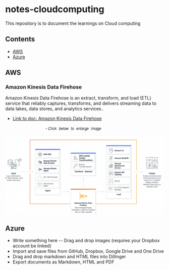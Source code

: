 # notes-cloudcomputing
This repository is to document the learnings on Cloud computing


## Contents
- [AWS](#AWS)
- [Azure](#Azure)

## AWS

### Amazon Kinesis Data Firehose
Amazon Kinesis Data Firehose is an extract, transform, and load (ETL) service that reliably captures, transforms, and delivers streaming data to data lakes, data stores, and analytics services..

- [Link to doc: Amazon Kinesis Data Firehose](https://docs.aws.amazon.com/firehose/latest/dev/what-is-this-service.html) 
   
                    ・𝐶𝑙𝑖𝑐𝑘 𝑏𝑒𝑙𝑜𝑤 𝑡𝑜 𝑒𝑛𝑙𝑎𝑟𝑔𝑒 𝑖𝑚𝑎𝑔𝑒
 [![kinesisfirehose](images/AmznDataKinesisFirehose.PNG)](https://d1.awsstatic.com/pdp-how-it-works-assets/product-page-diagram_Amazon-KDF_HIW-V2-Updated-Diagram@2x.6e531854393eabf782f5a6d6d3b63f2e74de0db4.png)




## Azure

- Write something here
-- Drag and drop images (requires your Dropbox account be linked)
- Import and save files from GitHub, Dropbox, Google Drive and One Drive
- Drag and drop markdown and HTML files into Dillinger
- Export documents as Markdown, HTML and PDF
